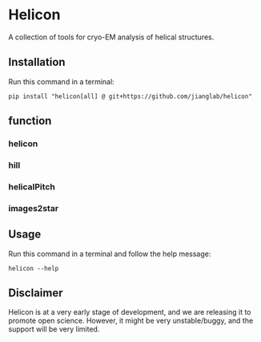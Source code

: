 
# Helicon

A collection of tools for cryo-EM analysis of helical structures.

## Installation
Run this command in a terminal:  
```
pip install "helicon[all] @ git+https://github.com/jianglab/helicon"
```
## function

### helicon

### hill

### helicalPitch

### images2star

## Usage
Run this command in a terminal and follow the help message:
```
helicon --help
```

## Disclaimer
Helicon is at a very early stage of development, and we are releasing it to promote open science. However, it might be very unstable/buggy, and the support will be very limited.